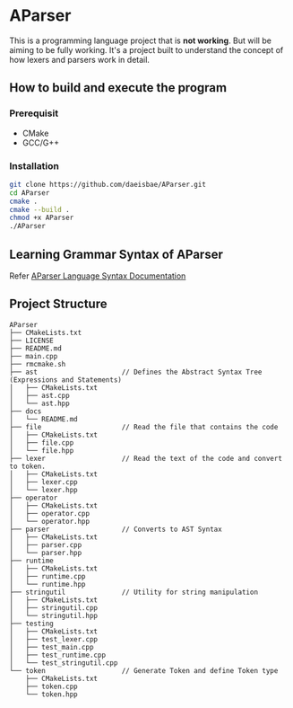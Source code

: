 # AParser
This is a programming language project that is **not working**. But will be aiming to be fully working.
It's a project built to understand the concept of how lexers and parsers work in detail.

## How to build and execute the program
### Prerequisit
- CMake
- GCC/G++

### Installation
```sh
git clone https://github.com/daeisbae/AParser.git
cd AParser
cmake .
cmake --build .
chmod +x AParser
./AParser
```

## Learning Grammar Syntax of AParser
Refer [AParser Language Syntax Documentation](https://github.com/daeisbae/AParser/blob/main/docs/README.md)

## Project Structure
```
AParser
├── CMakeLists.txt
├── LICENSE
├── README.md
├── main.cpp
├── rmcmake.sh
├── ast                     // Defines the Abstract Syntax Tree (Expressions and Statements)
│   ├── CMakeLists.txt
│   ├── ast.cpp
│   └── ast.hpp
├── docs
│   └── README.md
├── file                    // Read the file that contains the code
│   ├── CMakeLists.txt
│   ├── file.cpp
│   └── file.hpp
├── lexer                   // Read the text of the code and convert to token.
│   ├── CMakeLists.txt
│   ├── lexer.cpp
│   └── lexer.hpp
├── operator
│   ├── CMakeLists.txt
│   ├── operator.cpp
│   └── operator.hpp
├── parser                  // Converts to AST Syntax
│   ├── CMakeLists.txt
│   ├── parser.cpp
│   └── parser.hpp
├── runtime
│   ├── CMakeLists.txt
│   ├── runtime.cpp
│   └── runtime.hpp
├── stringutil              // Utility for string manipulation
│   ├── CMakeLists.txt
│   ├── stringutil.cpp
│   └── stringutil.hpp
├── testing
│   ├── CMakeLists.txt
│   ├── test_lexer.cpp
│   ├── test_main.cpp
│   ├── test_runtime.cpp
│   └── test_stringutil.cpp
└── token                   // Generate Token and define Token type
    ├── CMakeLists.txt
    ├── token.cpp
    └── token.hpp
```